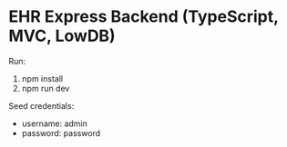 # EHR Express Backend (TypeScript, MVC, LowDB)

Run:
1. npm install
2. npm run dev

Seed credentials:
- username: admin
- password: password

